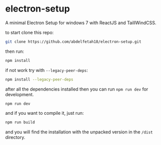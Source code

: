 # electron-setup

A minimal Electron Setup for windows 7 with ReactJS and TaillWindCSS.

to start clone this repo:

```bash
git clone https://github.com/abdelfetah18/electron-setup.git
```

then run:

```bash
npm install
```

if not work try with `--legacy-peer-deps`:

```bash
npm install --legacy-peer-deps
```

after all the dependencies installed then you can run
`npm run dev` for development.
```bash
npm run dev
```
and if you want to compile it, just run:
```bash
npm run build
```

and you will find the installation with the unpacked version in the `/dist` directory.

